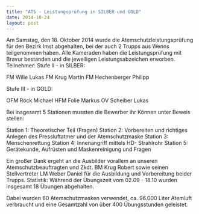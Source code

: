 ```yaml
---
title: "ATS - Leistungsprüfung in SILBER und GOLD"
date: 2014-10-24
layout: post
---
```


Am Samstag, den 18. Oktober 2014 wurde die Atemschutzleistungsprüfung für den Bezirk Imst abgehalten, bei der auch 2 Trupps aus Wenns teilgenommen haben. Alle Kameraden haben die Leistungsprüfung mit Bravur bestanden und die jeweiligen Leistungsabzeichen erworben.
Teilnehmer:
Stufe II - in SILBER:

FM Wille Lukas
FM Krug Martin
FM Hechenberger Philipp

Stufe III - in GOLD:

OFM Röck Michael
HFM Folie Markus
OV Scheiber Lukas

Bei insgesamt 5 Stationen mussten die Bewerber ihr Können unter Beweis stellen:

Station 1: Theoretischer Teil (Fragen)
Station 2: Vorbereiten und richtiges Anlegen des Pressluftatmer und der Atemschutzmaske
Station 3: Menschenrettung
Station 4: Innenangriff mittels HD- Strahlrohr
Station 5: Gerätekunde, Aufrüsten und Maskenreinigung und Fragen

Ein großer Dank ergeht an die Ausbilder vorallem an unseren Atemschutzbeauftragten und Zkdt. BM Krug Robert sowie seinen Stellvertreter LM Weber Daniel für die Ausbildung und Vorbereitung beider Trupps.
Statistik:
Während der Übungszeit vom 02.09 - 18.10 wurden insgesamt 18 Übungen abgehalten.

Dabei wurden 60 Atemschutzmasken verwendet, ca. 96.000 Liter Atemluft verbraucht und eine Gesamtzahl von über 400 Übungsstunden geleistet.